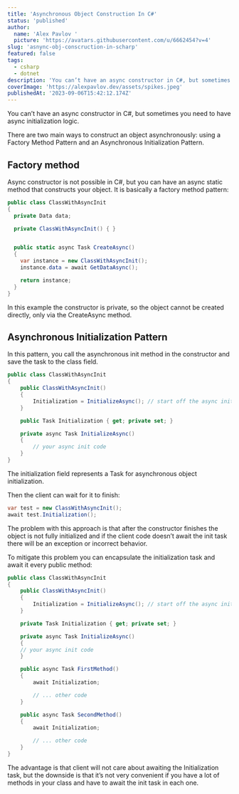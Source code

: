 ```yaml
---
title: 'Asynchronous Object Construction In C#'
status: 'published'
author:
  name: 'Alex Pavlov '
  picture: 'https://avatars.githubusercontent.com/u/6662454?v=4'
slug: 'asnync-obj-conscruction-in-scharp'
featured: false
tags:
  - csharp
  - dotnet
description: 'You can’t have an async constructor in C#, but sometimes you need to have async initialization logic.'
coverImage: 'https://alexpavlov.dev/assets/spikes.jpeg'
publishedAt: '2023-09-06T15:42:12.174Z'
---
```


You can’t have an async constructor in C#, but sometimes you need to have async initialization logic.

There are two main ways to construct an object asynchronously: using a Factory Method Pattern and an Asynchronous Initialization Pattern.

## Factory method

Async constructor is not possible in C#, but you can have an async static method that constructs your object. It is basically a factory method pattern:

```csharp
public class ClassWithAsyncInit
{
  private Data data;

  private ClassWithAsyncInit() { }


  public static async Task CreateAsync()
  {
    var instance = new ClassWithAsyncInit();
    instance.data = await GetDataAsync();

	return instance;
  }
}
```

In this example the constructor is private, so the object cannot be created directly, only via the CreateAsync method.

## Asynchronous Initialization Pattern

In this pattern, you call the asynchronous init method in the constructor and save the task to the class field.

```csharp
public class ClassWithAsyncInit
{
    public ClassWithAsyncInit()
    {
        Initialization = InitializeAsync(); // start off the async init
    }

    public Task Initialization { get; private set; }

    private async Task InitializeAsync()
    {
		// your async init code
    }
}
```

The initialization field represents a Task for asynchronous object initialization.

Then the client can wait for it to finish:

```csharp
var test = new ClassWithAsyncInit();
await test.Initialization();
```

The problem with this approach is that after the constructor finishes the object is not fully initialized and if the client code doesn’t await the init task there will be an exception or incorrect behavior.

To mitigate this problem you can encapsulate the initialization task and await it every public method:

```csharp
public class ClassWithAsyncInit
{
    public ClassWithAsyncInit()
    {
        Initialization = InitializeAsync(); // start off the async init
    }

    private Task Initialization { get; private set; }

    private async Task InitializeAsync()
    {
	// your async init code
    }

    public async Task FirstMethod()
    {
        await Initialization;

        // ... other code
    }

    public async Task SecondMethod()
    {
        await Initialization;

        // ... other code
    }
}
```

The advantage is that client will not care about awaiting the Initialization task, but the downside is that it’s not very convenient if you have a lot of methods in your class and have to await the init task in each one.

